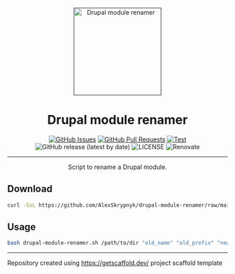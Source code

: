 <p align="center">
  <a href="" rel="noopener">
  <img width=200px height=200px src="https://placehold.jp/000000/ffffff/200x200.png?text=Drupal+module+renamer&css=%7B%22border-radius%22%3A%22%20100px%22%7D" alt="Drupal module renamer"></a>
</p>

<h1 align="center">Drupal module renamer</h1>

<div align="center">

[![GitHub Issues](https://img.shields.io/github/issues/drevops/drupal-module-renamer.svg)](https://github.com/drevops/drupal-module-renamer/issues)
[![GitHub Pull Requests](https://img.shields.io/github/issues-pr/drevops/drupal-module-renamer.svg)](https://github.com/drevops/drupal-module-renamer/pulls)
[![Test](https://github.com/drevops/drupal-module-renamer/actions/workflows/test.yml/badge.svg)](https://github.com/drevops/drupal-module-renamer/actions/workflows/test.yml)
![GitHub release (latest by date)](https://img.shields.io/github/v/release/drevops/drupal-module-renamer)
![LICENSE](https://img.shields.io/github/license/drevops/drupal-module-renamer)
![Renovate](https://img.shields.io/badge/renovate-enabled-green?logo=renovatebot)

</div>

---

<p align="center"> Script to rename a Drupal module.</p>

## Download

```bash
curl -SsL https://github.com/AlexSkrypnyk/drupal-module-renamer/raw/main/drupal-module-renamer.sh > drupal-module-renamer.sh
```

## Usage

```bash
bash drupal-module-renamer.sh /path/to/dir "old_name" "old_prefix" "new_name" "new_prefix"
```

---
Repository created using https://getscaffold.dev/ project scaffold template
